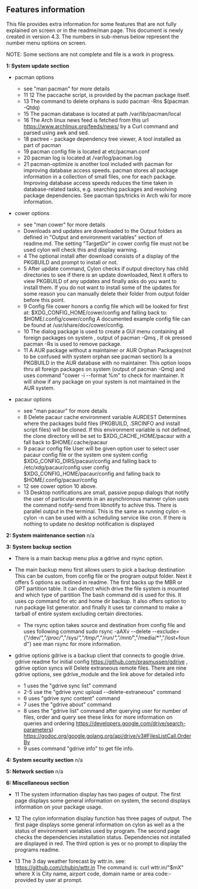 Features information
-------------

This file provides extra information for some features 
that are not fully explained on screen or in the readme/man page.
This document is newly created in version 4.3.
The numbers in sub-menus below represent the number menu options on screen.

NOTE: Some sections are not complete and file is a work in progress.

**1: System update section**
* pacman options
	* see "man pacman" for more details
	* 11 12 The paccache script, is provided by the pacman package itself.
	* 13 The command to delete orphans is sudo pacman -Rns $(pacman -Qtdq)
	* 15 The pacman database is located at path /var/lib/pacman/local
	* 16 The Arch linux news feed is fetched from this url https://www.archlinux.org/feeds/news/ 
by a Curl command and parsed using awk and sed.
	* 18 pactree - package dependency tree viewer, A tool installed as part of pacman
	* 19 pacman config file is located at etc/pacman.conf
	* 20 pacman log is located at /var/log/pacman.log
	* 21 pacman-optimize is another tool included with pacman for 
improving database access speeds. pacman stores all package information in a collection of small files, 
one for each package. Improving database access speeds reduces the time taken in database-related tasks, 
e.g. searching packages and resolving package dependencies.  See pacman tips/tricks in Arch wiki for more information.

* cower options
	* see "man cower" for more details
	* Downloads and updates are downloaded to the Output folders as defined in 
"Output and environment variables" section of readme.md. The setting "TargetDir" in cower config file must not be used
cylon will check this and display warning.
	* 4 The optional install after download consists of a display of the PKGBUILD
and prompt to install or not. 
	* 5 After update command, Cylon checks if output directory has child directories
to see if there is an update downloaded, Next it offers to view PKGBUILD of any updates
and finally asks do you want to install them. If you do not want to install some of the updates
for some reason you can manually delete their folder from output folder before this point.
	* 9 Config file
cower honors a config file which will be looked for first at:
$XDG_CONFIG_HOME/cower/config
and falling back to: $HOME/.config/cower/config
A documented example config file can be found at
/usr/share/doc/cower/config.
	* 10 The dialog package is used to create a GUI menu containing all foreign 
packages on system , output of pacman -Qmq , If ok pressed pacman -Rs is used to remove package.
	* 11 A AUR package without a maintainer or AUR Orphan Packages(not to be confused with system orphan see pacman section)
	Is a PKGBUILD in the AUR database with no maintainer. 
	This option loops thru all foreign packages on system (output of pacman -Qmq)
	and uses command "cower -i --format %m" to check for maintainer. It will show if any package on your system 
	is not maintained in the AUR system.
	
* pacaur options
	* see "man pacaur" for more details
	* 8 Delete pacaur cache
environment  variable AURDEST 
Determines where the packages build files (PKGBUILD, .SRCINFO and
install script files) will be cloned. 
If this environment variable is not defined, the clone directory
will be set to $XDG_CACHE_HOME/pacaur
with a fall back to $HOME/.cache/pacaur
	* 9 pacaur config file
User will be given option user to select user pacaur config file or the system one
system config $XDG_CONFIG_DIRS/pacaur/config
and falling back to /etc/xdg/pacaur/config
user config $XDG_CONFIG_HOME/pacaur/config
and falling back to $HOME/.config/pacaur/config
	* 12 see cower option 10 above.
	* 13 Desktop notifications are small, passive popup dialogs 
that notify the user of particular events in an asynchronous manner
cylon uses the command notify-send from libnotify to achive this. 
There is parallel output in the terminal. This is the same as running cylon -n
cylon -n can be used with a scheduling service like cron. If there is nothing to update
no desktop notification is displayed

**2: System maintenance section**
n/a

**3: System backup section**

* There is a main backup menu plus a gdrive and rsync option.
* The main backup menu first allows users to pick a backup destination
This can be custom, from config file or the program output folder.
Next it offers 5 options as outlined in readme. The first backs up the MBR or GPT
partition table. It can detect which drive the file system is mounted and which type of partition 
The bash command dd is used for this. It uses cp command for etc and home dir backup.
It also offers option to run package list generator. and finally it uses tar command to 
make a tarball of entire system excluding certain directories. 
	* The rsync option takes source and destination from config file and uses following command
sudo rsync -aAXv --delete  --exclude={"/dev/*","/proc/*","/sys/*","/tmp/*","/run/*","/mnt/*","/media/*","/lost+found"} 
see man rsync for more information.

* gdrive options
gdrive is a backup client that connects to google drive.
gdrive readme for initial config https://github.com/prasmussen/gdrive ,
gdrive option syncs will Delete extraneous remote files.
There are nine gdrive options, see gdrive_module and the link above for detailed info
	* 1 uses the "gdrive sync list" command
	* 2-5 use the "gdrive sync upload --delete-extraneous" command
	* 6 uses "gdrive sync content" command
	* 7 uses the "gdrive about" command
	* 8 uses the "gdrive list" command after querying user for number of files, order and query
see these links for more information on queries and ordering 
https://developers.google.com/drive/search-parameters)
https://godoc.org/google.golang.org/api/drive/v3#FilesListCall.OrderBy
	* 9 uses command "gdrive info" to get file info.

**4: System security section**
n/a

**5: Network section**
n/a

**6: Miscellaneous section**

* 11 The system information display has two pages of output. The first page
displays some general information on system, the second displays information on 
your package usage.

* 12 The cylon information display function has three pages of output.
The first page displays some general information on cylon as well as
a the status of environment variables used by program. The second page 
checks the dependencies installation status. Dependencies not installed are 
displayed in red. The third option is yes or no prompt to display the programs readme.

* 13 The 3 day weather forecast by wttr.in. 
see: https://github.com/chubin/wttr.in 
The command is: curl wttr.in/"$mX" 
where X is City name, airport code, domain name or area code:- provided by user 
at prompt.




